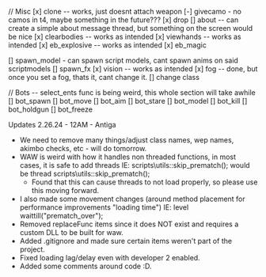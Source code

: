 // Misc
[x]    clone -- works, just doesnt attach weapon
[-]    givecamo - no camos in t4, maybe something in the future???
[x]    drop 
[]    about -- can create a simple about message thread, but something on the screen would be nice
[x]    clearbodies -- works as intended
[x]    viewhands -- works as intended
[x]    eb_explosive -- works as intended
[x]    eb_magic

[]    spawn_model - can spawn script models, cant spawn anims on said scriptmodels
[]    spawn_fx
[x]    vision -- works as intended
[x]    fog -- done, but once you set a fog, thats it, cant change it.
[]      change class

// Bots -- select_ents func is being weird, this whole section will take awhile
[]    bot_spawn
[]    bot_move
[]    bot_aim
[]    bot_stare
[]    bot_model
[]    bot_kill
[]    bot_holdgun
[]    bot_freeze

Updates 2.26.24 - 12AM
    - Antiga

- We need to remove many things/adjust class names, wep names, akimbo checks, etc - will do tomorrow.
- WAW is weird with how it handles non threaded functions, in most cases, it is safe to add threads IE: scripts\utils::skip_prematch(); would be thread scripts\utils::skip_prematch();
    - Found that this can cause threads to not load properly, so please use this moving forward.
- I also made some movement changes (around method placement for performance improvements "loading time") IE: level waittill("prematch_over");
- Removed replaceFunc items since it does NOT exist and requires a custom DLL to be built for waw.
- Added .gitignore and made sure certain items weren't part of the project.
- Fixed loading lag/delay even with developer 2 enabled.
- Added some comments around code :D.